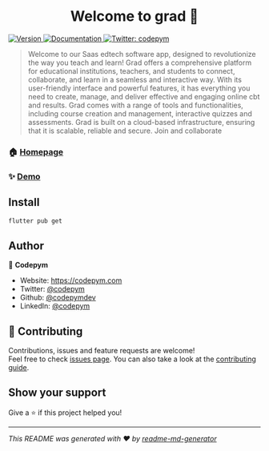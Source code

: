 <h1 align="center">Welcome to grad 👋</h1>
<p>
  <a href="https://www.npmjs.com/package/grad" target="_blank">
    <img alt="Version" src="https://img.shields.io/npm/v/grad.svg">
  </a>
  <a href="https://codepym.com/developers" target="_blank">
    <img alt="Documentation" src="https://img.shields.io/badge/documentation-yes-brightgreen.svg" />
  </a>
  <a href="https://twitter.com/codepym" target="_blank">
    <img alt="Twitter: codepym" src="https://img.shields.io/twitter/follow/codepym.svg?style=social" />
  </a>
</p>

> Welcome to our Saas edtech software app, designed to revolutionize the way you teach and learn! Grad offers a comprehensive platform for educational institutions, teachers, and students to connect, collaborate, and learn in a seamless and interactive way. With its user-friendly interface and powerful features, it has everything you need to create, manage, and deliver effective and engaging online cbt and results. Grad comes with a range of tools and functionalities, including course creation and management, interactive quizzes and assessments. Grad is built on a cloud-based infrastructure, ensuring that it is scalable, reliable and secure. Join and collaborate

### 🏠 [Homepage](https://codepym.com/grad)

### ✨ [Demo](https://codepym.com/grad)

## Install

```sh
flutter pub get
```

## Author

👤 **Codepym**

* Website: https://codepym.com
* Twitter: [@codepym](https://twitter.com/codepym)
* Github: [@codepymdev](https://github.com/codepymdev)
* LinkedIn: [@codepym](https://linkedin.com/in/codepym)

## 🤝 Contributing

Contributions, issues and feature requests are welcome!<br />Feel free to check [issues page](https://codepym.com/issues). You can also take a look at the [contributing guide](https://codepym.com/developers/guide).

## Show your support

Give a ⭐️ if this project helped you!

***
_This README was generated with ❤️ by [readme-md-generator](https://github.com/kefranabg/readme-md-generator)_
